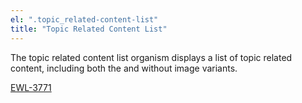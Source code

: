 ```yaml
---
el: ".topic_related-content-list"
title: "Topic Related Content List"
---
```


The topic related content list organism displays a list of topic related content, including both the and without image variants.

[EWL-3771](https://issues.ama-assn.org/browse/EWL-3771)
